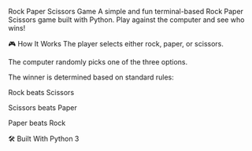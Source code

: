 Rock Paper Scissors Game
A simple and fun terminal-based Rock Paper Scissors game built with Python. Play against the computer and see who wins!

🎮 How It Works
The player selects either rock, paper, or scissors.

The computer randomly picks one of the three options.

The winner is determined based on standard rules:

Rock beats Scissors

Scissors beats Paper

Paper beats Rock

🛠️ Built With
Python 3
